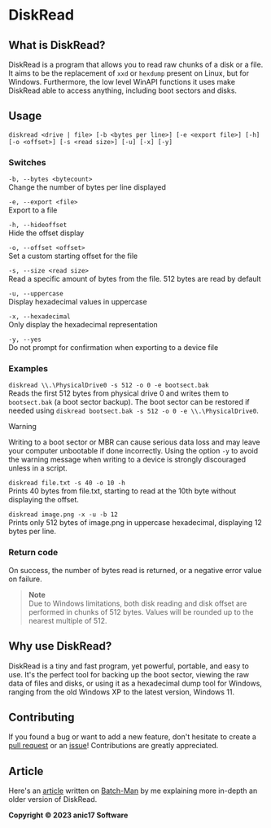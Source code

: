 # DiskRead

## What is DiskRead?

DiskRead is a program that allows you to read raw chunks of a disk or a file. It aims to be the replacement of `xxd` or `hexdump` present on Linux, but for Windows. Furthermore, the low level WinAPI functions it uses make DiskRead able to access anything, including boot sectors and disks.

## Usage
 `diskread <drive | file> [-b <bytes per line>] [-e <export file>] [-h] [-o <offset>] [-s <read size>] [-u] [-x] [-y]`

### Switches
 `-b, --bytes <bytecount>`  
 Change the number of bytes per line displayed  
 
 `-e, --export <file>`  
 Export to a file  
 
 `-h, --hideoffset`  
 Hide the offset display  
 
 `-o, --offset <offset>`  
 Set a custom starting offset for the file  
 
 `-s, --size <read size>`  
 Read a specific amount of bytes from the file. 512 bytes are read by default  

 `-u, --uppercase`  
 Display hexadecimal values in uppercase  

 `-x, --hexadecimal`  
 Only display the hexadecimal representation  
 
 `-y, --yes`  
 Do not prompt for confirmation when exporting to a device file

### Examples
 `diskread \\.\PhysicalDrive0 -s 512 -o 0 -e bootsect.bak`  
 Reads the first 512 bytes from physical drive 0 and writes them to `bootsect.bak` (a boot sector backup).
 The boot sector can be restored if needed using `diskread bootsect.bak -s 512 -o 0 -e \\.\PhysicalDrive0`.

 > [!WARNING]
 > Writing to a boot sector or MBR can cause serious data loss and may leave your computer unbootable if done incorrectly.
 > Using the option `-y` to avoid the warning message when writing to a device is strongly discouraged unless in a script. 

 `diskread file.txt -s 40 -o 10 -h`  
 Prints 40 bytes from file.txt, starting to read at the 10th byte without displaying the offset.

`diskread image.png -x -u -b 12`  
Prints only 512 bytes of image.png in uppercase hexadecimal, displaying 12 bytes per line.

### Return code
 On success, the number of bytes read is returned, or a negative error value on failure.

> **Note**  
> Due to Windows limitations, both disk reading and disk offset are performed in chunks of 512 bytes. Values will be rounded up to the nearest multiple of 512.

## Why use DiskRead?

DiskRead is a tiny and fast program, yet powerful, portable, and easy to use. It's the perfect tool for backing up the boot sector, viewing the raw data of files and disks, or using it as a hexadecimal dump tool for Windows, ranging from the old Windows XP to the latest version, Windows 11.

## Contributing

If you found a bug or want to add a new feature, don't hesitate to create a [pull request](https://github.com/anic17/DiskRead/pulls) or an [issue](https://github.com/anic17/DiskRead/issues)! Contributions are greatly appreciated.

## Article

Here's an <a href="https://batch-man.com/diskread-read-raw-chunks-of-a-disk-or-a-file/">article</a> written on <a href="https://batch-man.com">Batch-Man</a> by me explaining more in-depth an older version of DiskRead.

**Copyright &copy; 2023 anic17 Software**

<img src="https://hits.seeyoufarm.com/api/count/incr/badge.svg?url=https%3A%2F%2Fgithub.com%2Fanic17%2FDiskRead&count_bg=%23FFFFFF&title_bg=%23FFFFFF&icon=&icon_color=%23FFFFFF&title=hits&edge_flat=false" height=0 width=0>
